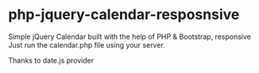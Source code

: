 # php-jquery-calendar-resposnsive
Simple jQuery Calendar built with the help of PHP &amp; Bootstrap, responsive
Just run the calendar.php file using your server.

Thanks to date.js provider
